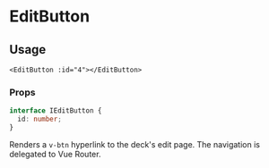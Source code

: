 # EditButton
## Usage
```vue
<EditButton :id="4"></EditButton>
```

### Props
```typescript
interface IEditButton {
  id: number;
}
```

Renders a ``v-btn`` hyperlink to the deck's edit page. The navigation is delegated to Vue Router.
